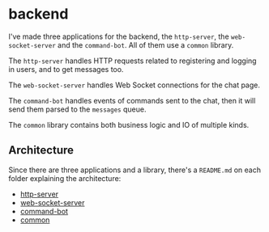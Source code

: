 # backend

I've made three applications for the backend, the `http-server`, the `web-socket-server` and the `command-bot`. All of them use a `common` library.

The `http-server` handles HTTP requests related to registering and logging in users, and to get messages too.

The `web-socket-server` handles Web Socket connections for the chat page.

The `command-bot` handles events of commands sent to the chat, then it will send them parsed to the `messages` queue.

The `common` library contains both business logic and IO of multiple kinds.

## Architecture

Since there are three applications and a library, there's a `README.md` on each folder explaining the architecture:

- [http-server](https://github.com/otaviopace/jobsity-nodejs-challenge/blob/master/backend/http-server/README.md)
- [web-socket-server](https://github.com/otaviopace/jobsity-nodejs-challenge/blob/master/backend/web-socket-server/README.md)
- [command-bot](https://github.com/otaviopace/jobsity-nodejs-challenge/blob/master/backend/command-bot/README.md)
- [common](https://github.com/otaviopace/jobsity-nodejs-challenge/blob/master/backend/common/README.md)

